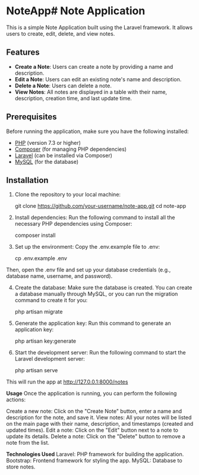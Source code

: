 # NoteApp# Note Application

This is a simple Note Application built using the Laravel framework. It allows users to create, edit, delete, and view notes.

## Features

- **Create a Note**: Users can create a note by providing a name and description.
- **Edit a Note**: Users can edit an existing note's name and description.
- **Delete a Note**: Users can delete a note.
- **View Notes**: All notes are displayed in a table with their name, description, creation time, and last update time.

## Prerequisites

Before running the application, make sure you have the following installed:

- [PHP](https://www.php.net/manual/en/install.php) (version 7.3 or higher)
- [Composer](https://getcomposer.org/) (for managing PHP dependencies)
- [Laravel](https://laravel.com/docs/8.x/installation) (can be installed via Composer)
- [MySQL](https://dev.mysql.com/downloads/) (for the database)

## Installation

1. Clone the repository to your local machine:

   git clone https://github.com/your-username/note-app.git
   cd note-app

2. Install dependencies:
Run the following command to install all the necessary PHP dependencies using Composer:

    composer install

3. Set up the environment:
Copy the .env.example file to .env:

    cp .env.example .env

Then, open the .env file and set up your database credentials (e.g., database name, username, and password).

4. Create the database:
Make sure the database is created. You can create a database manually through MySQL, or you can run the migration command to create it for you:

    php artisan migrate

5. Generate the application key:
Run this command to generate an application key:

    php artisan key:generate
    
6. Start the development server:
Run the following command to start the Laravel development server:

    php artisan serve

This will run the app at http://127.0.0.1:8000/notes


**Usage**
Once the application is running, you can perform the following actions:

Create a new note: Click on the "Create Note" button, enter a name and description for the note, and save it.
View notes: All your notes will be listed on the main page with their name, description, and timestamps (created and updated times).
Edit a note: Click on the "Edit" button next to a note to update its details.
Delete a note: Click on the "Delete" button to remove a note from the list.

**Technologies Used**
Laravel: PHP framework for building the application.
Bootstrap: Frontend framework for styling the app.
MySQL: Database to store notes.
